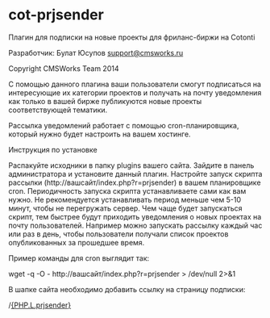 cot-prjsender
=============

Плагин для подписки на новые проекты для фриланс-биржи на Cotonti

Разработчик: Булат Юсупов support@cmsworks.ru

Copyright CMSWorks Team 2014

С помощью данного плагина ваши пользователи смогут подписаться на интересующие их категории проектов и получать на почту уведомления как только в вашей бирже публикуются новые проекты соответствующей тематики.

Рассылка уведомлений работает с помощью cron-планировщика, который нужно будет настроить на вашем хостинге. 

Инструкция по установке

Распакуйте исходники в папку plugins вашего сайта.
Зайдите в панель администратора и установите данный плагин.
Настройте запуск скрипта рассылки (http://вашсайт/index.php?r=prjsender) в вашем планировщике cron. Периодичность запуска скрипта устанавливаете сами как вам нужно. Не рекомендуется устанавливать период меньше чем 5-10 минут, чтобы не перегружать сервер. Чем чаще будет запускаться скрипт, тем быстрее будут приходить уведомления о новых проектах на почту пользователей. Например можно запускать рассылку каждый час или раз в день, чтобы пользователи получали список проектов опубликованных за прошедшее время.

Пример команды для cron выглядит так: 

wget -q -O - http://вашсайт/index.php?r=prjsender > /dev/null 2>&1

 
В шапке сайта необходимо добавить ссылку на страницу подписки:

/<a href="{PHP|cot_url('prjsender')}">{PHP.L.prjsender}</a>
